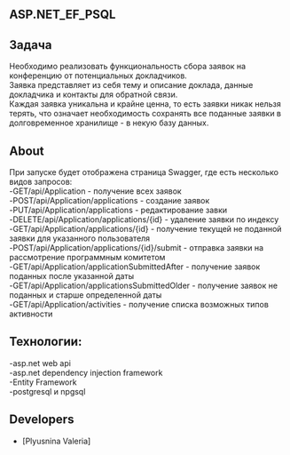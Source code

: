## ASP.NET_EF_PSQL

## Задача
Необходимо реализовать функциональность сбора заявок на конференцию от потенциальных докладчиков. <br>Заявка представляет из себя тему и описание доклада, данные докладчика и контакты для обратной связи. <br>
Каждая заявка уникальна и крайне ценна, то есть заявки никак нельзя терять, что означает необходимость сохранять все поданные заявки в долговременное хранилище - в некую базу данных.



## About
При запуске будет отображена страница Swagger, где есть несколько видов запросов: <br>
-GET/api/Application - получение всех заявок <br>
-POST/api/Application/applications - создание заявок<br>
-PUT/api/Application/applications - редактирование завки<br>
-DELETE/api/Application/applications/{id} - удаление заявки по индексу<br>
-GET/api/Application/applications/{id} -  получение текущей не поданной заявки для указанного пользователя<br>
-POST/api/Application/applications/{id}/submit - отправка заявки на рассмотрение программным комитетом<br>
-GET/api/Application/applicationSubmittedAfter - получение заявок поданных после указанной даты<br>
-GET/api/Application/applicationsSubmittedOlder - получение заявок не поданных и старше определенной даты<br>
-GET/api/Application/activities - получение списка возможных типов активности<br>


## Технологии:
-asp.net web api<br>
-asp.net dependency injection framework<br>
-Entity Framework<br>
-postgresql и npgsql<br>

## Developers

- [Plyusnina Valeria]


